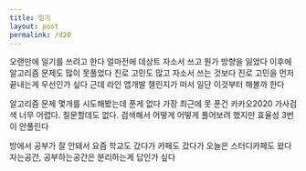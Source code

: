 ```yaml
---
title: 일기
layout: post
permalink: /d20
---
```


오랜만에 일기를 쓰려고 한다
얼마전에 데상트 자소서 쓰고 뭔가 방향을 잃었다
이후에 알고리즘 문제도 많이 못풀었다
진로 고민도 많고
자소서 쓰는 것보다 진로 고민을 먼저 끝내는게 우선인가 싶다
근데 라인 앱개발 챌린지가 떠서 일단 이것부터 해볼까 한다

알고리즘 문제 몇개를 시도해봤는데
푼게 없다
가장 최근에 못 푼건 카카오2020 가사검색
너무 어렵다. 질문할데도 없다.
검색해서 어떻게 어떻게 풀어보려 했지만 효율성 3번이 안풀린다

방에서 공부가 잘 안돼서 요즘
학교도 갔다가 카페도 갔다가
오늘은 스터디카페도 왔다
자는공간, 공부하는공간은 분리하는게 답인가 싶다